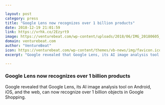 ```yaml
---

layout: post
category: press
title: "Google Lens now recognizes over 1 billion products"
date: 2018-12-19 21:01:59
link: https://vrhk.co/2Ezyrt9
image: https://venturebeat.com/wp-content/uploads/2018/06/IMG_20180605_181336.jpg?fit=3968%2C2781&strip=all
domain: venturebeat.com
author: "VentureBeat"
icon: https://venturebeat.com/wp-content/themes/vb-news/img/favicon.ico
excerpt: "Google revealed that Google Lens, its AI image analysis tool on Android, iOS, and the web, can now recognize over 1 billion objects in Google Shopping."

---
```


### Google Lens now recognizes over 1 billion products

Google revealed that Google Lens, its AI image analysis tool on Android, iOS, and the web, can now recognize over 1 billion objects in Google Shopping.